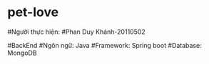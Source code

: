 # pet-love
#Người thực hiện: 
#Phan Duy Khánh-20110502

#BackEnd
#Ngôn ngữ: Java
#Framework: Spring boot
#Database: MongoDB
